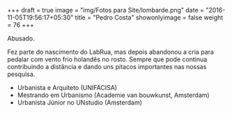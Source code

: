 +++
draft = true
image = "img/Fotos para Site/lombarde.png"
date = "2016-11-05T19:56:17+05:30"
title = "Pedro Costa"
showonlyimage = false
weight = 76
+++

Abusado.
<!--more-->

Fez parte do nascimento do LabRua, mas depois abandonou a cria para pedalar com vento frio holandês no rosto. Sempre que pode continua contribuindo a distância e dando uns pitacos importantes nas nossas pesquisa.

* Urbanista e Arquiteto (UNIFACISA)
* Mestrando em Urbanismo (Academie van bouwkunst, Amsterdam)
* Urbanista Júnior no UNstudio (Amsterdam)

